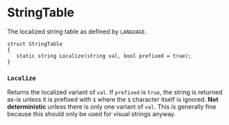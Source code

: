 # StringTable

The localized string table as defined by `LANGUAGE`.

```
struct StringTable
{
   static string Localize(string val, bool prefixed = true);
}
```

### `Localize`

Returns the localized variant of `val`. If `prefixed` is `true`, the string is
returned as-is unless it is prefixed with `$` where the `$` character itself is
ignored. **Not deterministic** unless there is only one variant of `val`. This
is generally fine because this should only be used for visual strings anyway.

<!-- EOF -->
